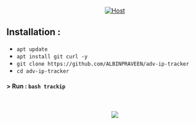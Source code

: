 <p align="left">
</p>
<p align="center">
<a href="#"><img title="Host" src="https://raw.githubusercontent.com/htr-tech/release-download/master/images/banner/trackip.png"></a>

## Installation :

* `apt update`
* `apt install git curl -y`
* `git clone https://github.com/ALBINPRAVEEN/adv-ip-tracker`
* `cd adv-ip-tracker`

#### > Run : `bash trackip`


<br>
<p align="center">
<img src="https://instagram.fcok1-1.fna.fbcdn.net/v/t51.2885-15/e35/s150x150/156646720_820821612146560_3796474355368552498_n.jpg?tp=1&_nc_ht=instagram.fcok1-1.fna.fbcdn.net&_nc_cat=104&_nc_ohc=dQ5YcCHKZcEAX8WAIpW&oh=c3b2b5edc10756470de225c7c4585a14&oe=606800AD&ig_cache_key=MjUyMTY4NzkyNTIwOTc4MjQ0Nw%3D%3D.2"/>

